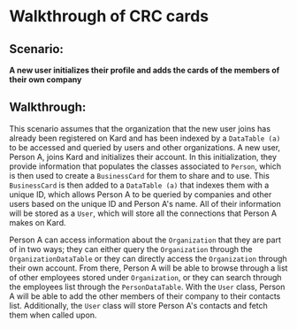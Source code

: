 # Walkthrough of CRC cards

## Scenario:

**A new user initializes their profile and adds the cards of the members
of their own company**

## Walkthrough:

This scenario assumes that the organization that the new user joins has already
been registered on Kard and has been indexed by a `DataTable (a)` to be 
accessed and queried by users and other organizations. A new user, Person A, 
joins Kard and initializes their account. In this initialization, they provide 
information that populates the classes associated to `Person`, which is then 
used to create a `BusinessCard` for them to share and to use. This 
`BusinessCard` is then added to a `DataTable (a)` that indexes them with a 
unique ID, which allows Person A to be queried by companies and other users 
based on the unique ID and Person A's name. All of their information will be
stored as a `User`, which will store all the connections that Person A makes
on Kard.

Person A can access information about the `Organization` that they are part of 
in two ways; they can either query the `Organization` through the 
`OrganizationDataTable` or they can directly access the `Organization` through
their own account. From there, Person A will be able to browse through a list of
other employees stored under `Organization`, or they can search through the
employees list through the `PersonDataTable`. With the `User` class, Person A
will be able to add the other members of their company to their contacts list. 
Additionally, the `User` class will store Person A's contacts and fetch them
when called upon. 

